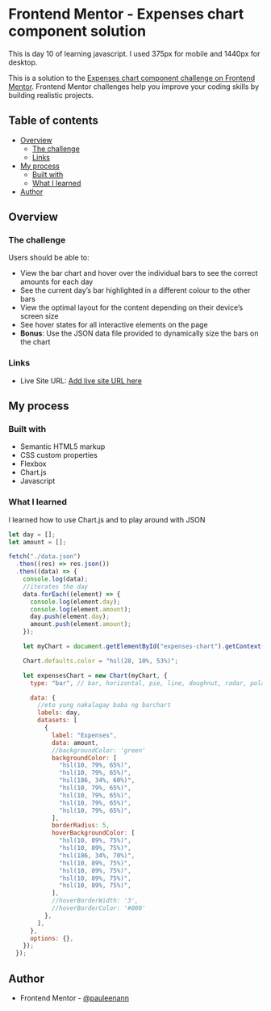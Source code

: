 # Frontend Mentor - Expenses chart component solution

This is day 10 of learning javascript. I used 375px for mobile and 1440px for desktop.

This is a solution to the [Expenses chart component challenge on Frontend Mentor](https://www.frontendmentor.io/challenges/expenses-chart-component-e7yJBUdjwt). Frontend Mentor challenges help you improve your coding skills by building realistic projects.

## Table of contents

- [Overview](#overview)
  - [The challenge](#the-challenge)
  - [Links](#links)
- [My process](#my-process)
  - [Built with](#built-with)
  - [What I learned](#what-i-learned)
- [Author](#author)

## Overview

### The challenge

Users should be able to:

- View the bar chart and hover over the individual bars to see the correct amounts for each day
- See the current day’s bar highlighted in a different colour to the other bars
- View the optimal layout for the content depending on their device’s screen size
- See hover states for all interactive elements on the page
- **Bonus**: Use the JSON data file provided to dynamically size the bars on the chart

### Links

- Live Site URL: [Add live site URL here](https://your-live-site-url.com)

## My process

### Built with

- Semantic HTML5 markup
- CSS custom properties
- Flexbox
- Chart.js
- Javascript

### What I learned

I learned how to use Chart.js and to play around with JSON

```js
let day = [];
let amount = [];

fetch("./data.json")
  .then((res) => res.json())
  .then((data) => {
    console.log(data);
    //iterates the day
    data.forEach((element) => {
      console.log(element.day);
      console.log(element.amount);
      day.push(element.day);
      amount.push(element.amount);
    });

    let myChart = document.getElementById("expenses-chart").getContext("2d");

    Chart.defaults.color = "hsl(28, 10%, 53%)";

    let expensesChart = new Chart(myChart, {
      type: "bar", // bar, horizontal, pie, line, doughnut, radar, polarArea

      data: {
        //eto yung nakalagay baba ng barchart
        labels: day,
        datasets: [
          {
            label: "Expenses",
            data: amount,
            //backgroundColor: 'green'
            backgroundColor: [
              "hsl(10, 79%, 65%)",
              "hsl(10, 79%, 65%)",
              "hsl(186, 34%, 60%)",
              "hsl(10, 79%, 65%)",
              "hsl(10, 79%, 65%)",
              "hsl(10, 79%, 65%)",
              "hsl(10, 79%, 65%)",
            ],
            borderRadius: 5,
            hoverBackgroundColor: [
              "hsl(10, 89%, 75%)",
              "hsl(10, 89%, 75%)",
              "hsl(186, 34%, 70%)",
              "hsl(10, 89%, 75%)",
              "hsl(10, 89%, 75%)",
              "hsl(10, 89%, 75%)",
              "hsl(10, 89%, 75%)",
            ],
            //hoverBorderWidth: '3',
            //hoverBorderColor: '#000'
          },
        ],
      },
      options: {},
    });
  });
```

## Author

- Frontend Mentor - [@pauleenann](https://www.frontendmentor.io/home)
